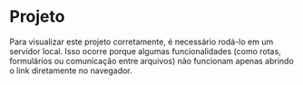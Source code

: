 # Projeto
Para visualizar este projeto corretamente, é necessário rodá-lo em um servidor local. Isso ocorre porque algumas funcionalidades (como rotas, formulários ou comunicação entre arquivos) não funcionam apenas abrindo o link diretamente no navegador.
